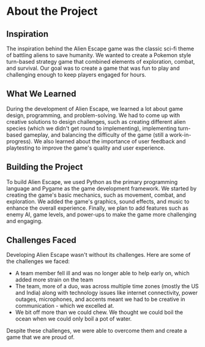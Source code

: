 # About the Project

## Inspiration

The inspiration behind the Alien Escape game was the classic sci-fi theme of battling aliens to save humanity. We wanted to create a Pokemon style turn-based strategy game that combined elements of exploration, combat, and survival. Our goal was to create a game that was fun to play and challenging enough to keep players engaged for hours.

## What We Learned

During the development of Alien Escape, we learned a lot about game design, programming, and problem-solving. We had to come up with creative solutions to design challenges, such as creating different alien species (which we didn't get round to implementing), implementing turn-based gameplay, and balancing the difficulty of the game (still a work-in-progress). We also learned about the importance of user feedback and playtesting to improve the game's quality and user experience.

## Building the Project

To build Alien Escape, we used Python as the primary programming language and Pygame as the game development framework. We started by creating the game's basic mechanics, such as movement, combat, and exploration. We added the game's graphics, sound effects, and music to enhance the overall experience. Finally, we plan to add features such as enemy AI, game levels, and power-ups to make the game more challenging and engaging.

## Challenges Faced

Developing Alien Escape wasn't without its challenges. Here are some of the challenges we faced:

- A team member fell ill and was no longer able to help early on, which added more strain on the team
- The team, more of a duo, was across multiple time zones (mostly the US and India) along with technology issues like internet connectivity, power outages, microphones, and accents meant we had to be creative in communication - which we excelled at.
- We bit off more than we could chew. We thought we could boil the ocean when we could only boil a pot of water.

Despite these challenges, we were able to overcome them and create a game that we are proud of.
